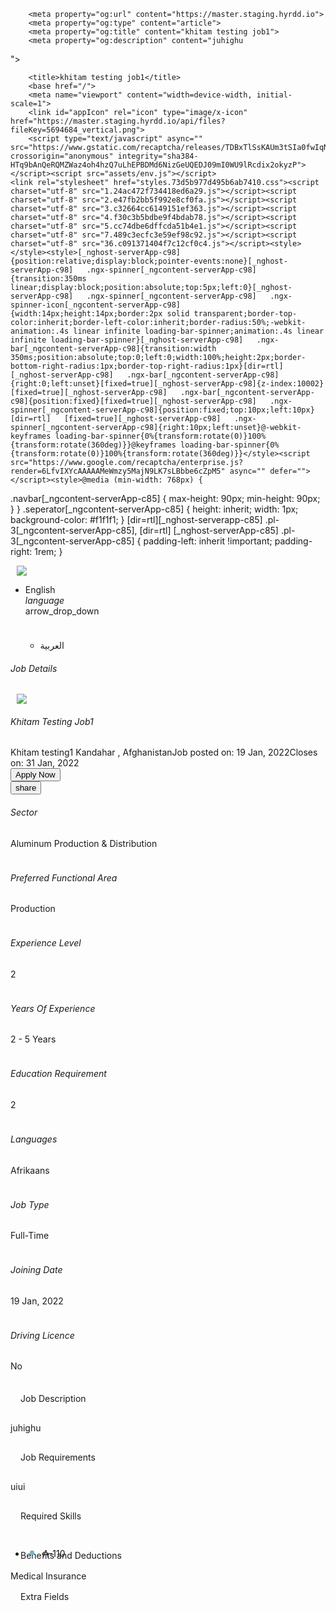 <html dir="ltr" style="--primary:#6cbcc7; --secondary:#222222; --headings:#222222; --body-color:#706f6e;" prefix="og: http://ogp.me/ns#"><head>
		<meta charset="utf-8">
		<meta name="description" content="juhighu
">
		<meta name="image" content="https://master.staging.hyrdd.io/api/files?fileKey=9404935_vertical.png">
		<meta name="keywords" content="Master Staging">

    	<meta property="og:url" content="https://master.staging.hyrdd.io">
    	<meta property="og:type" content="article">
    	<meta property="og:title" content="khitam testing job1">
    	<meta property="og:description" content="juhighu

">
<meta property="og:image" content="https://master.staging.hyrdd.io/api/files?fileKey=9404935_vertical.png">

    	<title>khitam testing job1</title>
    	<base href="/">
    	<meta name="viewport" content="width=device-width, initial-scale=1">
    	<link id="appIcon" rel="icon" type="image/x-icon" href="https://master.staging.hyrdd.io/api/files?fileKey=5694684_vertical.png">
    	<script type="text/javascript" async="" src="https://www.gstatic.com/recaptcha/releases/TDBxTlSsKAUm3tSIa0fwIqNu/recaptcha__en.js" crossorigin="anonymous" integrity="sha384-HTq9bAnQeRQMZWaz4oh4hzQ7uLhEPBDMd6NizGeUQEDJ09mI0WU9lRcdix2okyzP"></script><script src="assets/env.js"></script>
    <link rel="stylesheet" href="styles.73d5b977d495b6ab7410.css"><script charset="utf-8" src="1.24ac472f734418ed6a29.js"></script><script charset="utf-8" src="2.e47fb2bb5f992e8cf0fa.js"></script><script charset="utf-8" src="3.c32664cc6149151ef363.js"></script><script charset="utf-8" src="4.f30c3b5bdbe9f4bdab78.js"></script><script charset="utf-8" src="5.cc74dbe6dffcda51b4e1.js"></script><script charset="utf-8" src="7.489c3ecfc3e59ef98c92.js"></script><script charset="utf-8" src="36.c091371404f7c12cf0c4.js"></script><style></style><style>[_nghost-serverApp-c98]{position:relative;display:block;pointer-events:none}[_nghost-serverApp-c98]   .ngx-spinner[_ngcontent-serverApp-c98]{transition:350ms linear;display:block;position:absolute;top:5px;left:0}[_nghost-serverApp-c98]   .ngx-spinner[_ngcontent-serverApp-c98]   .ngx-spinner-icon[_ngcontent-serverApp-c98]{width:14px;height:14px;border:2px solid transparent;border-top-color:inherit;border-left-color:inherit;border-radius:50%;-webkit-animation:.4s linear infinite loading-bar-spinner;animation:.4s linear infinite loading-bar-spinner}[_nghost-serverApp-c98]   .ngx-bar[_ngcontent-serverApp-c98]{transition:width 350ms;position:absolute;top:0;left:0;width:100%;height:2px;border-bottom-right-radius:1px;border-top-right-radius:1px}[dir=rtl]   [_nghost-serverApp-c98]   .ngx-bar[_ngcontent-serverApp-c98]{right:0;left:unset}[fixed=true][_nghost-serverApp-c98]{z-index:10002}[fixed=true][_nghost-serverApp-c98]   .ngx-bar[_ngcontent-serverApp-c98]{position:fixed}[fixed=true][_nghost-serverApp-c98]   .ngx-spinner[_ngcontent-serverApp-c98]{position:fixed;top:10px;left:10px}[dir=rtl]   [fixed=true][_nghost-serverApp-c98]   .ngx-spinner[_ngcontent-serverApp-c98]{right:10px;left:unset}@-webkit-keyframes loading-bar-spinner{0%{transform:rotate(0)}100%{transform:rotate(360deg)}}@keyframes loading-bar-spinner{0%{transform:rotate(0)}100%{transform:rotate(360deg)}}</style><script src="https://www.google.com/recaptcha/enterprise.js?render=6LfvIXYcAAAAAMeWmzy5MajN9LK7sLBbbe6cZpM5" async="" defer=""></script><style>@media (min-width: 768px) {

.navbar[_ngcontent-serverApp-c85] {
max-height: 90px;
min-height: 90px;
}
}
.seperator[_ngcontent-serverApp-c85] {
height: inherit;
width: 1px;
background-color: #f1f1f1;
}
[dir=rtl][_nghost-serverapp-c85] .pl-3[_ngcontent-serverApp-c85], [dir=rtl] [_nghost-serverApp-c85] .pl-3[_ngcontent-serverApp-c85] {
padding-left: inherit !important;
padding-right: 1rem;
}</style><style>a[_ngcontent-serverApp-c80] {
height: 60px;
margin-left: 10px;
margin-right: 10px;
}
a[_ngcontent-serverApp-c80] img[_ngcontent-serverApp-c80] {
max-height: 100%;
width: auto;
object-fit: contain;
}
span[_ngcontent-serverApp-c80] {
height: 45px;
}
span[_ngcontent-serverApp-c80] img[_ngcontent-serverApp-c80] {
max-height: 100%;
width: 100%;
object-fit: contain;
}
@media (max-width: 768px) {
a[_ngcontent-serverApp-c80] {
height: 45px;
}
}</style><style>.language-switch[_ngcontent-serverApp-c83] {
min-height: 75px;
}</style><style>@charset "UTF-8";
.main-info-card[_ngcontent-serverApp-c176] {
min-height: 85px;
}
.page-head[_ngcontent-serverApp-c176] {
padding: 1rem !important;
}
h6[_ngcontent-serverApp-c176] {
word-wrap: break-word;
text-transform: capitalize;
}
li[_ngcontent-serverApp-c176] {
line-height: 1.2;
position: absolute;
margin-top: 5px;
}
li[_ngcontent-serverApp-c176]::before {
content: "•";
color: var(--primary);
font-weight: bold;
display: inline-block;
width: 14px;
font-size: 24px;
margin: 0 5px;
}
img[_ngcontent-serverApp-c176] {
max-height: 50px;
max-width: 50px;
}
.campany-avatar[_ngcontent-serverApp-c176] {
width: 180px;
width: 180px;
}
.campany-avatar[_ngcontent-serverApp-c176] img[_ngcontent-serverApp-c176] {
width: 100%;
height: 180px;
object-fit: contain;
}</style><style>.btn-container[_ngcontent-serverApp-c82] {
min-height: inherit;
}

.btn[_ngcontent-serverApp-c82]:not(.btn-sm) {
min-height: 40px;
min-width: 40px;
}

button[_ngcontent-serverApp-c82] {
min-height: inherit;
}

button[_ngcontent-serverApp-c82]:active {
transform: scale(0.95);
}

button[_ngcontent-serverApp-c82]:disabled {
cursor: not-allowed;
opacity: 0.6;
}

.material-icons[_ngcontent-serverApp-c82] {
font-size: inherit;
}

.label[_ngcontent-serverApp-c82] {
font-weight: inherit;
}

.btn-primary.disabled[_ngcontent-serverApp-c82], .btn-primary[_ngcontent-serverApp-c82]:disabled {
background-color: var(--primary) !important;
border-color: var(--primary) !important;
}</style></head>
<body data-new-gr-c-s-check-loaded="14.1045.0" data-gr-ext-installed="" cz-shortcut-listen="true">
<hyr-root _nghost-serverapp-c99="" ng-version="11.0.9"><router-outlet _ngcontent-serverapp-c99=""></router-outlet><hyr-public-pages-layout _nghost-serverapp-c93=""><div _ngcontent-serverapp-c93="" class="bg-gray"><div _ngcontent-serverapp-c93="" class="position-sticky w-100 z-index-10"><hyr-header _ngcontent-serverapp-c93="" _nghost-serverapp-c85=""><nav _ngcontent-serverapp-c85="" class="navbar navbar-expand-lg navbar-light bg-white w-100 light-shadow px-2 py-0"><div _ngcontent-serverapp-c85="" class="d-flex justify-content-between align-items-center w-100"><div _ngcontent-serverapp-c85="" class="d-flex align-items-center"><!----><hyr-logo _ngcontent-serverapp-c85="" _nghost-serverapp-c80=""><a _ngcontent-serverapp-c80="" href="/" class="d-flex"><img _ngcontent-serverapp-c80="" src="https://master.staging.hyrdd.io/api/files?fileKey=6431269_1610438633824.jfif"></a><!----><!----></hyr-logo></div><div _ngcontent-serverapp-c85="" class="d-flex"><!----><div _ngcontent-serverapp-c85="" class="seperator"></div><hyr-language-selector _ngcontent-serverapp-c85="" class="d-flex align-items-center" _nghost-serverapp-c83=""><div _ngcontent-serverapp-c83="" class="d-flex align-items-center pl-3"><div _ngcontent-serverapp-c83="" class="d-flex flex-column justify-content-center position-relative"><ul _ngcontent-serverapp-c83="" class="list-container list-unstyled m-0 p-0 z-index-1"><li _ngcontent-serverapp-c83="" class="w-100 m-0 p-0 cursor-pointer"><a _ngcontent-serverapp-c83="" class="menu"><div _ngcontent-serverapp-c83="" class="d-flex justify-content-end menu-title align-items-center language-switch"><div _ngcontent-serverapp-c83="" class="font-weight-bold d-flex align-items-center"><div _ngcontent-serverapp-c83="" class="gray-text d-none d-md-block"> English </div><i _ngcontent-serverapp-c83="" class="material-icons d-md-none px-3">language</i></div><span _ngcontent-serverapp-c83="" class="material-icons fs-22 ml-md-2 d-none d-md-block"> arrow_drop_down </span></div><ul _ngcontent-serverapp-c83="" class="position-absolute w-100 m-0 p-0 d-none"><li _ngcontent-serverapp-c83="" class="m-0 p-0 font-weight-bold d-flex justify-content-center align-items-center"><span _ngcontent-serverapp-c83="" class="px-3 py-2 text-body">العربية</span></li></ul></a></li></ul><!----><!----></div></div></hyr-language-selector></div></div><!----></nav></hyr-header></div><div _ngcontent-serverapp-c93="" class="d-flex w-100 flex-grow h-100 content-container"><div _ngcontent-serverapp-c93="" class="w-100 p-3 z-index-1"><router-outlet _ngcontent-serverapp-c93=""></router-outlet><hyr-job-details _nghost-serverapp-c176=""><h6 _ngcontent-serverapp-c176="" class="border-bottom py-2 mx-1 mb-3">Job Details</h6><div _ngcontent-serverapp-c176=""><div _ngcontent-serverapp-c176="" class="no-gutters mb-2 mx-1 p-4 bg-white primary-radius light-shadow d-md-flex"><div _ngcontent-serverapp-c176="" class="d-inline-flex align-items-center justify-content-center primary-radius primary-border p-2 mb-2 mb-md-0 campany-avatar"><hyr-logo _ngcontent-serverapp-c176="" _nghost-serverapp-c80=""><a _ngcontent-serverapp-c80="" href="/" class="d-flex"><img _ngcontent-serverapp-c80="" src="https://master.staging.hyrdd.io/api/files?fileKey=6431269_1610438633824.jfif"></a><!----><!----></hyr-logo></div><div _ngcontent-serverapp-c176="" class="d-flex flex-column mx-md-3"><h6 _ngcontent-serverapp-c176="" class="font-weight-bold fs-15">khitam testing job1</h6><span _ngcontent-serverapp-c176="" class="font-weight-bold"> Khitam testing1 </span><span _ngcontent-serverapp-c176="">Kandahar <span _ngcontent-serverapp-c176="">,</span><!----> Afghanistan</span><span _ngcontent-serverapp-c176="">Job posted on: 19 Jan, 2022</span><!----><span _ngcontent-serverapp-c176="">Closes on: 31 Jan, 2022</span><!----><div _ngcontent-serverapp-c176="" class="d-flex align-items-center mt-3"><hyr-button _ngcontent-serverapp-c176="" label="job_seeker.apply_now" classes="btn-primary" _nghost-serverapp-c82=""><div _ngcontent-serverapp-c82="" class="d-flex btn-container mb-1 mb-md-0 mt-md-0"><button _ngcontent-serverapp-c82="" class="d-flex align-items-center justify-content-center btn text-capitalize btn-primary" type=""><!----><!----><span _ngcontent-serverapp-c82="" class="mx-1 label text-capitalize fs-14"> Apply Now </span><!----><!----></button></div></hyr-button><!----><!----><hyr-button _ngcontent-serverapp-c176="" classes="btn-primary ml-2" icon="share" _nghost-serverapp-c82=""><div _ngcontent-serverapp-c82="" class="d-flex btn-container mb-1 mb-md-0 mt-md-0"><button _ngcontent-serverapp-c82="" class="d-flex align-items-center justify-content-center btn text-capitalize btn-primary ml-2" type=""><!----><span _ngcontent-serverapp-c82="" class="icon material-icons fs-19"> share </span><!----><!----><!----></button></div></hyr-button></div></div></div><div _ngcontent-serverapp-c176="" class="row no-gutters"><div _ngcontent-serverapp-c176="" class="col-md-3"><div _ngcontent-serverapp-c176="" class="my-1 mx-1 p-3 bg-white light-shadow primary-border primary-radius main-info-card"><h6 _ngcontent-serverapp-c176="" class="text-capitalize"> Sector </h6><span _ngcontent-serverapp-c176="" class="fs-14 text-capitalize">Aluminum Production &amp; Distribution</span><!----><!----><!----></div></div><!----><!----><div _ngcontent-serverapp-c176="" class="col-md-3"><div _ngcontent-serverapp-c176="" class="my-1 mx-1 p-3 bg-white light-shadow primary-border primary-radius main-info-card"><h6 _ngcontent-serverapp-c176="" class="text-capitalize"> Preferred Functional Area </h6><span _ngcontent-serverapp-c176="" class="fs-14 text-capitalize">Production</span><!----><!----><!----></div></div><!----><!----><div _ngcontent-serverapp-c176="" class="col-md-3"><div _ngcontent-serverapp-c176="" class="my-1 mx-1 p-3 bg-white light-shadow primary-border primary-radius main-info-card"><h6 _ngcontent-serverapp-c176="" class="text-capitalize"> Experience Level </h6><span _ngcontent-serverapp-c176="" class="fs-14 text-capitalize">2</span><!----><!----><!----></div></div><!----><!----><div _ngcontent-serverapp-c176="" class="col-md-3"><div _ngcontent-serverapp-c176="" class="my-1 mx-1 p-3 bg-white light-shadow primary-border primary-radius main-info-card"><h6 _ngcontent-serverapp-c176="" class="text-capitalize"> Years of Experience </h6><span _ngcontent-serverapp-c176="" class="fs-14 text-capitalize">2 - 5 Years</span><!----><!----><!----></div></div><!----><!----><!----><!----><div _ngcontent-serverapp-c176="" class="col-md-3"><div _ngcontent-serverapp-c176="" class="my-1 mx-1 p-3 bg-white light-shadow primary-border primary-radius main-info-card"><h6 _ngcontent-serverapp-c176="" class="text-capitalize"> Education Requirement </h6><span _ngcontent-serverapp-c176="" class="fs-14 text-capitalize">2</span><!----><!----><!----></div></div><!----><!----><div _ngcontent-serverapp-c176="" class="col-md-3"><div _ngcontent-serverapp-c176="" class="my-1 mx-1 p-3 bg-white light-shadow primary-border primary-radius main-info-card"><h6 _ngcontent-serverapp-c176="" class="text-capitalize"> Languages </h6><span _ngcontent-serverapp-c176="" class="fs-14 text-capitalize"> Afrikaans</span><!----><!----><!----></div></div><!----><!----><!----><!----><div _ngcontent-serverapp-c176="" class="col-md-3"><div _ngcontent-serverapp-c176="" class="my-1 mx-1 p-3 bg-white light-shadow primary-border primary-radius main-info-card"><h6 _ngcontent-serverapp-c176="" class="text-capitalize"> Job Type </h6><span _ngcontent-serverapp-c176="" class="fs-14 text-capitalize">Full-Time</span><!----><!----><!----></div></div><!----><!----><div _ngcontent-serverapp-c176="" class="col-md-3"><div _ngcontent-serverapp-c176="" class="my-1 mx-1 p-3 bg-white light-shadow primary-border primary-radius main-info-card"><h6 _ngcontent-serverapp-c176="" class="text-capitalize"> Joining Date </h6><!----><span _ngcontent-serverapp-c176="" class="fs-14">19 Jan, 2022</span><!----><!----></div></div><!----><!----><div _ngcontent-serverapp-c176="" class="col-md-3"><div _ngcontent-serverapp-c176="" class="my-1 mx-1 p-3 bg-white light-shadow primary-border primary-radius main-info-card"><h6 _ngcontent-serverapp-c176="" class="text-capitalize"> Driving Licence </h6><!----><!----><span _ngcontent-serverapp-c176="" class="fs-14"> No </span><!----></div></div><!----><!----><!----><!----><!----></div><!----><div _ngcontent-serverapp-c176="" class="bg-white mt-4 primary-radius"><div _ngcontent-serverapp-c176="" class="page-head"> Job Description </div><div _ngcontent-serverapp-c176="" class="bg-white p-4"><p>juhighu</p>

</div></div><!----><div _ngcontent-serverapp-c176="" class="bg-white mt-4 primary-radius"><div _ngcontent-serverapp-c176="" class="page-head"> Job Requirements </div><div _ngcontent-serverapp-c176="" class="bg-white p-4"><p>uiui</p>
</div></div><!----><div _ngcontent-serverapp-c176="" class="bg-white mt-4 primary-radius"><div _ngcontent-serverapp-c176="" class="page-head"> Required Skills </div><div _ngcontent-serverapp-c176="" class="bg-white p-4"><ul _ngcontent-serverapp-c176="" class="list-unstyled"><li _ngcontent-serverapp-c176="" class="position-relative"><span _ngcontent-serverapp-c176="" class="position-absolute mt-1"> A-110 </span></li><!----></ul></div></div><!----><div _ngcontent-serverapp-c176="" class="bg-white mt-4 primary-radius"><div _ngcontent-serverapp-c176="" class="page-head"> Benefits and Deductions </div><div _ngcontent-serverapp-c176="" class="row no-gutters bg-white p-4"><div _ngcontent-serverapp-c176="" class="col-md-2 m-2 py-4 d-flex flex-column primary-radius primary-border justify-content-center align-items-center"><div _ngcontent-serverapp-c176="" class="bg-white mb-3"><img _ngcontent-serverapp-c176="" draggable="false" alt="" src="https://master.staging.hyrdd.io/api/files?fileKey=8626298_Medical Insurance.png"></div><!----><div _ngcontent-serverapp-c176="" class="font-weight-bold text-black"> Medical Insurance </div></div><!----></div></div><!----><div _ngcontent-serverapp-c176="" class="row no-gutters mt-4"><div _ngcontent-serverapp-c176="" class="page-head mb-3"> Extra Fields </div><!----></div><!----></div><!----></hyr-job-details><!----></div></div></div></hyr-public-pages-layout><!----><hyr-toasts-container _ngcontent-serverapp-c99=""><!----></hyr-toasts-container><ngx-loading-bar _ngcontent-serverapp-c99="" _nghost-serverapp-c98="" fixed="true" style="color: rgb(34, 153, 221);"><!----></ngx-loading-bar></hyr-root>
	<script src="runtime.f733c86e1b40210632a3.js" defer=""></script><script src="polyfills.e4e0212e3281be932aeb.js" defer=""></script><script src="scripts.942190302a629834f9fb.js" defer=""></script><script src="main.4f1c97d7b04f88ff0c98.js" defer=""></script>

<div><div class="grecaptcha-badge" data-style="bottomright" style="width: 256px; height: 60px; position: fixed; visibility: hidden; display: block; transition: right 0.3s ease 0s; bottom: 14px; right: -186px; box-shadow: gray 0px 0px 5px; border-radius: 2px; overflow: hidden;"><div class="grecaptcha-logo"><iframe title="reCAPTCHA" src="https://www.google.com/recaptcha/enterprise/anchor?ar=2&amp;k=6LfvIXYcAAAAAMeWmzy5MajN9LK7sLBbbe6cZpM5&amp;co=aHR0cHM6Ly9tYXN0ZXIuc3RhZ2luZy5oeXJkZC5pbzo0NDM.&amp;hl=en&amp;v=TDBxTlSsKAUm3tSIa0fwIqNu&amp;size=invisible&amp;cb=b6z49ifd99fe" width="256" height="60" role="presentation" name="a-muayekkqj2uv" frameborder="0" scrolling="no" sandbox="allow-forms allow-popups allow-same-origin allow-scripts allow-top-navigation allow-modals allow-popups-to-escape-sandbox"></iframe></div><div class="grecaptcha-error"></div><textarea id="g-recaptcha-response-100000" name="g-recaptcha-response" class="g-recaptcha-response" style="width: 250px; height: 40px; border: 1px solid rgb(193, 193, 193); margin: 10px 25px; padding: 0px; resize: none; display: none;"></textarea></div><iframe style="display: none;"></iframe></div></body><grammarly-desktop-integration data-grammarly-shadow-root="true"></grammarly-desktop-integration></html>
